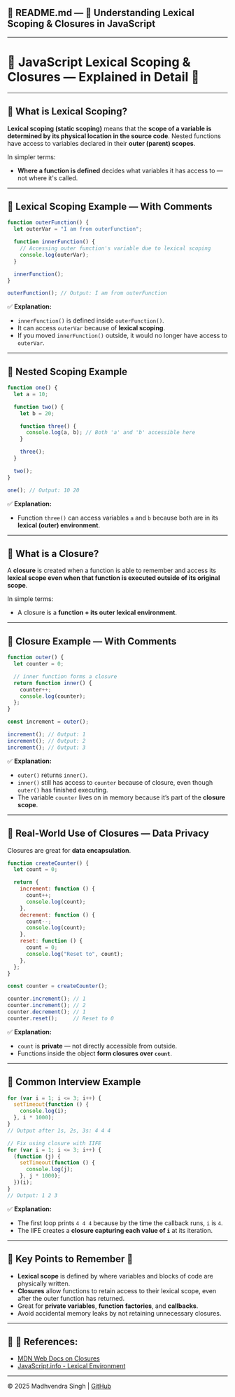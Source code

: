 ## 📄 README.md — 📌 Understanding **Lexical Scoping & Closures in JavaScript**

---

# 📌 JavaScript Lexical Scoping & Closures — Explained in Detail 🚀

---

## 📖 What is **Lexical Scoping**?

**Lexical scoping (static scoping)** means that the **scope of a variable is determined by its physical location in the source code**.
Nested functions have access to variables declared in their **outer (parent) scopes**.

In simpler terms:

* **Where a function is defined** decides what variables it has access to — not where it's called.

---

## 📌 Lexical Scoping Example — With Comments

```javascript
function outerFunction() {
  let outerVar = "I am from outerFunction";

  function innerFunction() {
    // Accessing outer function's variable due to lexical scoping
    console.log(outerVar);
  }

  innerFunction();
}

outerFunction(); // Output: I am from outerFunction
```

✅ **Explanation:**

* `innerFunction()` is defined inside `outerFunction()`.
* It can access `outerVar` because of **lexical scoping**.
* If you moved `innerFunction()` outside, it would no longer have access to `outerVar`.

---

## 📌 Nested Scoping Example

```javascript
function one() {
  let a = 10;

  function two() {
    let b = 20;

    function three() {
      console.log(a, b); // Both 'a' and 'b' accessible here
    }

    three();
  }

  two();
}

one(); // Output: 10 20
```

✅ **Explanation:**

* Function `three()` can access variables `a` and `b` because both are in its **lexical (outer) environment**.

---

## 📖 What is a **Closure**?

A **closure** is created when a function is able to remember and access its **lexical scope even when that function is executed outside of its original scope**.

In simple terms:

* A closure is a **function + its outer lexical environment**.

---

## 📌 Closure Example — With Comments

```javascript
function outer() {
  let counter = 0;

  // inner function forms a closure
  return function inner() {
    counter++;
    console.log(counter);
  };
}

const increment = outer();

increment(); // Output: 1
increment(); // Output: 2
increment(); // Output: 3
```

✅ **Explanation:**

* `outer()` returns `inner()`.
* `inner()` still has access to `counter` because of closure, even though `outer()` has finished executing.
* The variable `counter` lives on in memory because it’s part of the **closure scope**.

---

## 📌 Real-World Use of Closures — Data Privacy

Closures are great for **data encapsulation**.

```javascript
function createCounter() {
  let count = 0;

  return {
    increment: function () {
      count++;
      console.log(count);
    },
    decrement: function () {
      count--;
      console.log(count);
    },
    reset: function () {
      count = 0;
      console.log("Reset to", count);
    },
  };
}

const counter = createCounter();

counter.increment(); // 1
counter.increment(); // 2
counter.decrement(); // 1
counter.reset();     // Reset to 0
```

✅ **Explanation:**

* `count` is **private** — not directly accessible from outside.
* Functions inside the object **form closures over `count`**.

---

## 📌 Common Interview Example

```javascript
for (var i = 1; i <= 3; i++) {
  setTimeout(function () {
    console.log(i);
  }, i * 1000);
}
// Output after 1s, 2s, 3s: 4 4 4

// Fix using closure with IIFE
for (var i = 1; i <= 3; i++) {
  (function (j) {
    setTimeout(function () {
      console.log(j);
    }, j * 1000);
  })(i);
}
// Output: 1 2 3
```

✅ **Explanation:**

* The first loop prints `4 4 4` because by the time the callback runs, `i` is `4`.
* The IIFE creates a **closure capturing each value of `i`** at its iteration.

---

## 📌 Key Points to Remember 📌

* **Lexical scope** is defined by where variables and blocks of code are physically written.
* **Closures** allow functions to retain access to their lexical scope, even after the outer function has returned.
* Great for **private variables**, **function factories**, and **callbacks**.
* Avoid accidental memory leaks by not retaining unnecessary closures.

---

## 📌 📖 References:

* [MDN Web Docs on Closures](https://developer.mozilla.org/en-US/docs/Web/JavaScript/Closures)
* [JavaScript.info - Lexical Environment](https://javascript.info/closure)

---

© 2025 Madhvendra Singh | [GitHub](https://github.com/madhvendrasingh007)
